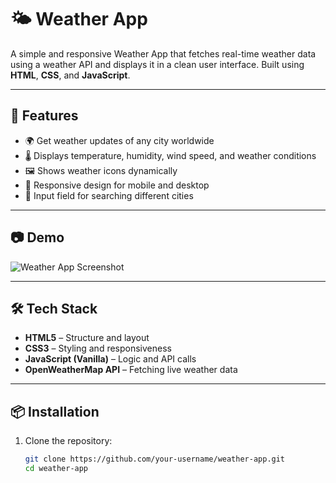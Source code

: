 # 🌤️ Weather App

A simple and responsive Weather App that fetches real-time weather data using a weather API and displays it in a clean user interface. Built using **HTML**, **CSS**, and **JavaScript**.

---

## 🚀 Features

- 🌍 Get weather updates of any city worldwide
- 🌡️ Displays temperature, humidity, wind speed, and weather conditions
- 🖼️ Shows weather icons dynamically
- 📱 Responsive design for mobile and desktop
- 🔄 Input field for searching different cities

---

## 📷 Demo

![Weather App Screenshot](screenshot.png)

---

## 🛠️ Tech Stack

- **HTML5** – Structure and layout
- **CSS3** – Styling and responsiveness
- **JavaScript (Vanilla)** – Logic and API calls
- **OpenWeatherMap API** – Fetching live weather data

---

## 📦 Installation

1. Clone the repository:

   ```bash
   git clone https://github.com/your-username/weather-app.git
   cd weather-app
